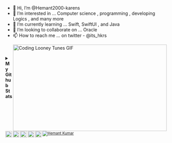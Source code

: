 - 👋 Hi, I’m @Hemant2000-karens
- 👀 I’m interested in ... Computer science , programming , developing Logics , and many more 
- 🌱 I’m currently learning ... Swift, SwiftUI , and Java
- 💞️ I’m looking to collaborate on ... Oracle  
- 📫 How to reach me ... on twitter - @its_hkrs

<!---
Hemant2000-karens/Hemant2000-karens is a ✨ special ✨ repository because its `README.md` (this file) appears on your GitHub profile.
You can click the Preview link to take a look at your changes.
--->

<!--- GIF --->
<img align="right" src="https://media.discordapp.net/attachments/532605954995519520/869243969094180934/Coding.gif" width="480" height="270" alt="Coding Looney Tunes GIF">

<p>
<!--- Gmail --->
<a href="mailto:hemantkumarha1998@gmail.com">
  <img align="left" width="20px" alt="Hemant's Gmail" src="https://img.icons8.com/color/48/000000/gmail-new.png" />
</a>

<!--- WhatsApp --->
<a href="https://wa.me/917004726710">
  <img align="left" width="20px" alt="Hemant's Whatsapp" src="https://img.icons8.com/color/48/000000/whatsapp.png" />
</a>

<!--- Instagram --->
<a href="https://www.instagram.com/its_.hemantk">
  <img align="left" width="21px" alt="Hemant's Instagram" src="https://img.icons8.com/fluent/48/000000/instagram-new.png" />
</a>

<!--- YouTube --->
<a href="https://www.youtube.com/channel/UCenLmaT8MU6YfSYvKTFCD1A">
  <img align="left" width="20px" alt="Programming Points YouTube Chanel" src="https://img.icons8.com/color/48/000000/youtube-play.png" />
</a>
  <!-- Twitter -->
  <a href="https://www.twitter.com/@its_hkrs">
  <img align="left" width="20px" alt="Hemant's Twitter" src="https://img.icons8.com/color/48/000000/twitter.png" />
</a>
</p>

<br>
<br>

<!--
<p align="left">
  <b>Languages and Tools:</b>
  <a href="https://www.python.org" target="_blank"> <img src="https://raw.githubusercontent.com/devicons/devicon/master/icons/python/python-original.svg" alt="python" width="40" height="40"/><a href="https://www.djangoproject.com/" target="_blank"> <img src="https://raw.githubusercontent.com/devicons/devicon/master/icons/django/django-original.svg" alt="django" width="40" height="40"/> </a><a href="https://getbootstrap.com" target="_blank"> </a> <a href="https://developer.mozilla.org/en-US/docs/Web/JavaScript" target="_blank"> <img src="https://raw.githubusercontent.com/devicons/devicon/master/icons/javascript/javascript-original.svg" alt="javascript" width="40" height="40"/> </a><a href="https://reactjs.org/" target="_blank"> <img src="https://raw.githubusercontent.com/devicons/devicon/master/icons/react/react-original-wordmark.svg" alt="react" width="40" height="40"/> </a> <img src="https://raw.githubusercontent.com/devicons/devicon/master/icons/bootstrap/bootstrap-plain-wordmark.svg" alt="bootstrap" width="40" height="40"/> </a> <a href="https://www.w3schools.com/cpp/" target="_blank"> <img src="https://raw.githubusercontent.com/devicons/devicon/master/icons/cplusplus/cplusplus-original.svg" alt="cplusplus" width="40" height="40"/> </a> <a href="https://www.w3schools.com/css/" target="_blank"> <img src="https://raw.githubusercontent.com/devicons/devicon/master/icons/css3/css3-original-wordmark.svg" alt="css3" width="40" height="40"/> </a>  <a href="https://firebase.google.com/" target="_blank"> <img src="https://www.vectorlogo.zone/logos/firebase/firebase-icon.svg" alt="firebase" width="40" height="40"/> </a> <a href="https://git-scm.com/" target="_blank"> <img src="https://www.vectorlogo.zone/logos/git-scm/git-scm-icon.svg" alt="git" width="40" height="40"/> </a> <a href="https://heroku.com" target="_blank"> <img src="https://www.vectorlogo.zone/logos/heroku/heroku-icon.svg" alt="heroku" width="40" height="40"/> </a> <a href="https://www.w3.org/html/" target="_blank"> <img src="https://raw.githubusercontent.com/devicons/devicon/master/icons/html5/html5-original-wordmark.svg" alt="html5" width="40" height="40"/> </a> <a href="https://www.mongodb.com/" target="_blank"> <img src="https://raw.githubusercontent.com/devicons/devicon/master/icons/mongodb/mongodb-original-wordmark.svg" alt="mongodb" width="40" height="40"/> </a> <a href="https://www.postgresql.org" target="_blank"> <img src="https://raw.githubusercontent.com/devicons/devicon/master/icons/postgresql/postgresql-original-wordmark.svg" alt="postgresql" width="40" height="40"/> </a> <a href="https://www.tensorflow.org" target="_blank"> <img src="https://www.vectorlogo.zone/logos/tensorflow/tensorflow-icon.svg" alt="tensorflow" width="40" height="40"/> </a>
 </a><a href="https://azure.microsoft.com/en-in/" target="_blank"> <img src="https://www.vectorlogo.zone/logos/microsoft_azure/microsoft_azure-icon.svg" alt="azure" width="40" height="40"/> </a></p>
-->
 

<details>
  <summary><b>My Github Stats</b></summary>
  <br>
  
  <p align = "center">
  <img src = "https://github-readme-stats.vercel.app/api?username=Hemant2000-karens&show_icons=true&count_private=true&theme=tokyonight&line_height=27">
  <img src = "https://github-readme-stats.vercel.app/api/top-langs/?username=Hemant2000-karens&hide=css,java,html&count_private=true&theme=tokyonight">
  </p>
</details>

<p align = "left">&nbsp &nbsp 
  <sub><a href="https://github.com/Hemant2000-karens/">
  <img src="https://komarev.com/ghpvc/?username=Hemant2000-karens" alt="Hemant Kumar" />
  </a></sub>
</p>
